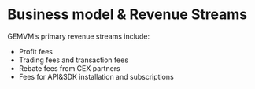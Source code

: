 # Business model & Revenue Streams

GEMVM’s primary revenue streams include:

* Profit fees
* Trading fees and transaction fees
* Rebate fees from CEX partners
* Fees for API\&SDK installation and subscriptions

